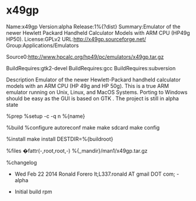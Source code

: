 # x49gp

Name:x49gp
Version:alpha
Release:1%{?dist}
Summary:Emulator of the newer Hewlett Packard Handheld Calculator Models with ARM CPU (HP49g  HP50).
License:GPLv2
URL:http://x49gp.sourceforge.net/
Group:Applications/Emulators

Source0:http://www.hpcalc.org/hp49/pc/emulators/x49gp.tar.gz

BuildRequires:gtk2-devel
BuildRequires:gcc
BuildRequires:subversion

Description
Emulator of the newer Hewlett-Packard handheld calculator models with
an ARM CPU (HP 49g  and HP 50g). This is a true ARM emulator running
on Unix, Linux, and MacOS Systems. Porting to Windows should be easy
as the GUI is based on GTK . The project is still in alpha state

%prep
%setup -c -q n %{name}

%build
%configure
autoreconf
make
make sdcard
make config

%install
make install DESTDIR=%{buildroot}

%files
�fattr(-,root,root,-)
%{_mandir}/man1/x49gp.tar.gz

%changelog
* Wed Feb 22 2014 Ronald Forero lt;L337.ronald AT gmail DOT com; -  alpha
- Initial build rpm 
